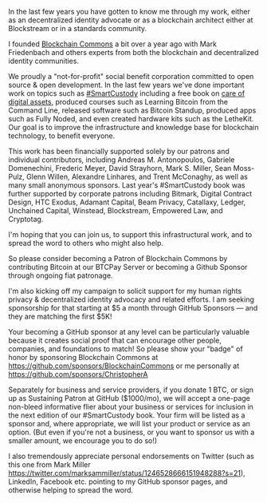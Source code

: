 In the last few years you have gotten to know me through my work, either as an decentralized identity advocate or as a blockchain architect either at Blockstream or in a standards community.

I founded [Blockchain Commons](https://www.BlockchainCommons.com) a bit over a year ago with Mark Friedenbach and others experts from both the blockchain and decentralized identity communities.

We proudly a "not-for-profit" social benefit corporation committed to open source & open development. In the last few years we've done important work on topics such as [#SmartCustody](https://www.SmartCustody.com) including a free book on [care of digital assets](http://bit.ly/SmartCustodyBookV101), produced courses such as Learning Bitcoin from the Command Line, released software such as Bitcoin Standup, produced apps such as Fully Noded, and even created hardware kits such as the LetheKit. Our goal is to improve the infrastructure and knowledge base for blockchain technology, to benefit everyone.

This work has been financially supported solely by our patrons and individual contributors, including Andreas M. Antonopoulos, Gabriele Domenechini, Frederic Meyer, David Strayhorn, Mark S. Miller, Sean Moss-Pulz, Glenn Willen, Alexandre Linhares, and Trent McConaghy, as well as many small anonymous sponsors. Last year's #SmartCustody book was further supported by corporate patrons including Bitmark, Digital Contract Design, HTC Exodus, Adamant Capital, Beam Privacy, Catallaxy, Ledger, Unchained Capital, Winstead, Blockstream, Empowered Law, and Cryptotag.

I'm hoping that you can join us, to support this infrastructural work, and to spread the word to others who might also help.

So please consider becoming a Patron of Blockchain Commons by contributing Bitcoin at our BTCPay Server or becoming a Github Sponsor through ongoing fiat patronage.

I'm also kicking off my campaign to solicit support for my human rights privacy & decentralized identity advocacy and related efforts. I am seeking sponsorship for that starting at $5 a month through GitHub Sponsors 
— and they are matching the first $5K!

Your becoming a GitHub sponsor at any level can be particularly valuable because it creates social proof that can encourage other people, companies, and foundations to match! So please show your "badge" of honor by sponsoring  Blockchain Commons at https://github.com/sponsors/BlockchainCommons or me personally at https://github.com/sponsors/ChristopherA

Separately for business and service providers, if you donate 1 BTC, or sign up as Sustaining Patron at GitHub ($1000/mo), we will accept a one-page non-bleed informative flier about your business or services for inclusion in the next edition of our #SmartCustody book. Your firm will be listed as a sponsor and, where appropriate, we will list your product or service as an option. (But even if you're not a business, or you want to sponsor us with a smaller amount, we encourage you to do so!)

I also tremendously appreciate personal endorsements on Twitter (such as this one from Mark Miller https://twitter.com/marksammiller/status/1246528666151948288?s=21), LinkedIn, Facebook etc. pointing to my GitHub sponsor pages, and otherwise helping to spread the word.

